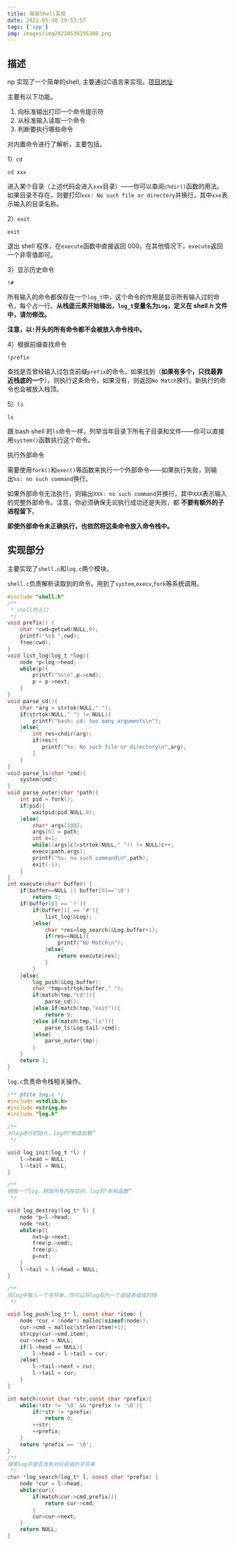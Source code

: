 ```yaml
---
title: 简易Shell实现
date: 2022-05-30 19:53:57
tags: ['cpp']
img: images/img20220530195308.png
---
```


## 描述
np
实现了一个简单的shell,  主要通过C语言来实现。[项目地址](https://github.com/zhkgo/codeTemplate/tree/main/inner_cpp/shellproject)

主要有以下功能。

1. 向标准输出打印一个命令提示符
2. 从标准输入读取一个命令
3. 判断要执行哪些命令

对内置命令进行了解析，主要包括。

1）`cd`

```shell
cd xxx
```

进入某个目录（上述代码会进入`xxx`目录）——你可以查阅`chdir()`函数的用法。如果目录不存在，则要打印`xxx: No such file or directory`并换行，其中`xxx`表示输入的目录名称。

2）`exit`

```shell
exit
```

退出 shell 程序，在`execute`函数中直接返回 000。在其他情况下，`execute`返回一个非零值即可。

3）显示历史命令

```shell
!#
```

所有输入的命令都保存在一个`log_t`中，这个命令的作用是显示所有输入过的命令，每个占一行。**从栈底元素开始输出，`log_t`变量名为`Log`，定义在 shell.h 文件中，请勿修改。**

**注意，以`!`开头的所有命令都不会被放入命令栈中。**

4）根据前缀查找命令

```shell
!prefix
```

查找是否曾经输入过包含前缀`prefix`的命令，如果找到（**如果有多个，只找最靠近栈底的一个**），则执行这条命令，如果没有，则返回`No Match`换行。新执行的命令也会被放入栈顶。

5）`ls`

```shell
ls
```

跟 bash shell 的`ls`命令一样，列举当年目录下所有子目录和文件——你可以直接用`system()`函数执行这个命令。

执行外部命令

需要使用`fork()`和`exec()`等函数来执行一个外部命令——如果执行失败，则输出`%s: no such command`换行。

如果外部命令无法执行，则输出`XXX: no such command`并换行，其中`XXX`表示输入的完整外部命令。注意，你必须确保无论执行成功还是失败，都 **不要有额外的子进程留下**。

**即使外部命令未正确执行，也依然将这条命令放入命令栈中。**

## 实现部分

主要实现了`shell.c`和`log.c`两个模块。

`shell.c`负责解析读取到的命令。用到了`system`,`execv`,`fork`等系统调用。

```c
#include "shell.h"
/**
 * shell的入口
 */
void prefix() {
    char *cwd=getcwd(NULL,0);
    printf("%s$ ",cwd);
    free(cwd);
}
void list_log(log_t *log){
    node *p=log->head;
    while(p){
        printf("%s\n",p->cmd);
        p = p->next;
    }
}
void parse_cd(){
    char *arg = strtok(NULL," ");
    if(strtok(NULL," ") != NULL){
        printf("bash: cd: too many arguments\n");
    }else{
        int res=chdir(arg);
        if(res){
           printf("%s: No such file or directory\n",arg); 
        }
    }
}
void parse_ls(char *cmd){
    system(cmd);
}
void parse_outer(char *path){
    int pid = fork();
    if(pid){
        waitpid(pid,NULL,0);
    }else{
        char* args[100];
        args[0] = path;
        int c=1;
        while((args[c]=strtok(NULL," ")) != NULL)c++;
        execv(path,args);
        printf("%s: no such command\n",path);
        exit(-1);
    }
}
int execute(char* buffer) {
    if(buffer==NULL || buffer[0]=='\0')
        return 1;
    if(buffer[0] == '!'){
        if(buffer[1] == '#'){
            list_log(&Log);
        }else{
            char *res=log_search(&Log,buffer+1);
            if(res==NULL){
                printf("No Match\n");
            }else{
                return execute(res);
            }
        }
    }else{
        log_push(&Log,buffer);
        char *tmp=strtok(buffer," ");
        if(match(tmp,"cd")){
            parse_cd();
        }else if(match(tmp,"exit")){
            return 0;
        }else if(match(tmp,"ls")){
            parse_ls(Log.tail->cmd);
        }else{
            parse_outer(tmp);
        }
    }
    return 1;
}
```

`log.c`负责命令栈相关操作。

```c
/** @file log.c */
#include <stdlib.h>
#include <string.h>
#include "log.h"

/**
对log进行初始化，log的“构造函数”
 */

void log_init(log_t *l) {
    l->head = NULL;
    l->tail = NULL;
}

/**
销毁一个log，释放所有内存空间，log的“析构函数”
 */

void log_destroy(log_t* l) {
    node *p=l->head;
    node *nxt;
    while(p){
        nxt=p->next;
        free(p->cmd);
        free(p);
        p=nxt;
    }
    l->tail = l->head = NULL;
}

/**
向log中推入一个字符串，你可以将log视为一个由链表组成的栈
 */

void log_push(log_t* l, const char *item) {
    node *cur = (node*) malloc(sizeof(node));
    cur->cmd = malloc(strlen(item)+1);
    strcpy(cur->cmd,item);
    cur->next = NULL;
    if(l->head == NULL){
        l->head = l->tail = cur;
    }else{
        l->tail->next = cur;
        l->tail = cur;
    }
}

int match(const char *str,const char *prefix){
    while(*str != '\0' && *prefix != '\0'){
        if(*str != *prefix)
            return 0;
        ++str;
        ++prefix;
    }
    return *prefix == '\0';
}
/**
搜索log中是否含有对应前缀的字符串
 */
char *log_search(log_t* l, const char *prefix) {
    node *cur = l->head;
    while(cur){
        if(match(cur->cmd,prefix)){
            return cur->cmd;
        }
        cur=cur->next;
    }
    return NULL;
}
```
